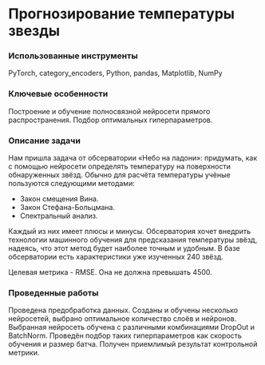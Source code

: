 
# Прогнозирование температуры звезды

### Использованные инструменты
PyTorch, category_encoders, Python, pandas, Matplotlib, NumPy

### Ключевые особенности
Построение и обучение полносвязной нейросети прямого распространения. Подбор оптимальных гиперпараметров.

### Описание задачи
Нам пришла задача от обсерватории «Небо на ладони»: придумать, как с помощью нейросети определять температуру на поверхности обнаруженных звёзд. Обычно для расчёта температуры учёные пользуются следующими методами:

- Закон смещения Вина.
- Закон Стефана-Больцмана.
- Спектральный анализ.

Каждый из них имеет плюсы и минусы. Обсерватория хочет внедрить технологии машинного обучения для предсказания температуры звёзд, надеясь, что этот метод будет наиболее точным и удобным. В базе обсерватории есть характеристики уже изученных 240 звёзд.

Целевая метрика - RMSE. Она не должна превышать 4500.

### Проведенные работы
Проведена предобработка данных. Созданы и обучены несколько нейросетей, выбрано оптимальное количество слоёв и нейронов. Выбранная нейросеть обучена с различными комбинациями DropOut и BatchNorm. Проведён подбор таких гиперпараметров как скорость обучения и размер батча. Получен приемлимый результат контрольной метрики.